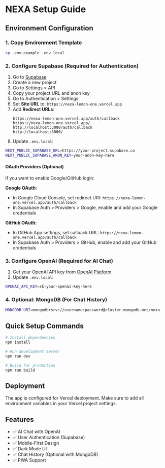# NEXA Setup Guide

## Environment Configuration

### 1. Copy Environment Template
```bash
cp .env.example .env.local
```

### 2. Configure Supabase (Required for Authentication)

1. Go to [Supabase](https://supabase.com)
2. Create a new project
3. Go to Settings > API
4. Copy your project URL and anon key
5. Go to Authentication > Settings
6. Set **Site URL** to: `https://nexa-lemon-one.vercel.app`
7. Add **Redirect URLs**:
   ```
   https://nexa-lemon-one.vercel.app/auth/callback
   https://nexa-lemon-one.vercel.app/
   http://localhost:3000/auth/callback
   http://localhost:3000/
   ```
8. Update `.env.local`:

```bash
NEXT_PUBLIC_SUPABASE_URL=https://your-project.supabase.co
NEXT_PUBLIC_SUPABASE_ANON_KEY=your-anon-key-here
```

#### OAuth Providers (Optional)
If you want to enable Google/GitHub login:

**Google OAuth:**
- In Google Cloud Console, set redirect URI: `https://nexa-lemon-one.vercel.app/auth/callback`
- In Supabase Auth > Providers > Google, enable and add your Google credentials

**GitHub OAuth:**
- In GitHub App settings, set callback URL: `https://nexa-lemon-one.vercel.app/auth/callback`
- In Supabase Auth > Providers > GitHub, enable and add your GitHub credentials

### 3. Configure OpenAI (Required for AI Chat)

1. Get your OpenAI API key from [OpenAI Platform](https://platform.openai.com)
2. Update `.env.local`:

```bash
OPENAI_API_KEY=sk-your-openai-key-here
```

### 4. Optional: MongoDB (For Chat History)

```bash
MONGODB_URI=mongodb+srv://username:password@cluster.mongodb.net/nexa
```

## Quick Setup Commands

```bash
# Install dependencies
npm install

# Run development server
npm run dev

# Build for production
npm run build
```

## Deployment

The app is configured for Vercel deployment. Make sure to add all environment variables in your Vercel project settings.

## Features

- ✅ AI Chat with OpenAI
- ✅ User Authentication (Supabase)
- ✅ Mobile-First Design
- ✅ Dark Mode UI
- ✅ Chat History (Optional with MongoDB)
- ✅ PWA Support